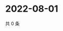 # 2022-08-01

共 0 条

<!-- BEGIN WEIBO -->
<!-- 最后更新时间 Mon Aug 01 2022 00:20:13 GMT+0800 (China Standard Time) -->

<!-- END WEIBO -->
